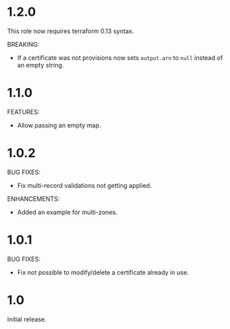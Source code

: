 # 1.2.0

This role now requires terraform 0.13 syntax.

BREAKING:

* If a certificate was not provisions now sets `output.arn` to `null` instead of an empty string.

# 1.1.0

FEATURES:

* Allow passing an empty map.

# 1.0.2

BUG FIXES:

* Fix multi-record validations not getting applied.

ENHANCEMENTS:

* Added an example for multi-zones.

# 1.0.1

BUG FIXES:

* Fix not possible to modify/delete a certificate already in use.

# 1.0

Initial release.
